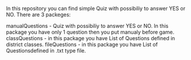 In this repository you can find simple Quiz with possibiliy to answer YES or NO. 
There are 3 packeges:

manualQuestions - Quiz with possibiliy to answer YES or NO. In this package you have only 1 question then you put manualy before game.
classQuestions - in this package you have List of Questions defined in district classes.
fileQuestions - in this package you have List of Questionsdefined in .txt type file.
